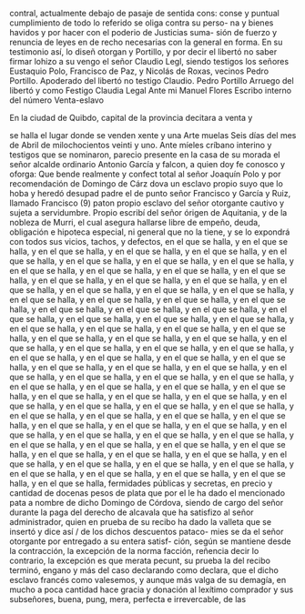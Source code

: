 contral, actualmente debajo de pasaje de sentida cons: conse
y puntual cumplimiento de todo lo referido se oliga contra su perso- na y bienes havidos y por hacer con el poderio de Justicias suma- sión de fuerzo y renuncia de leyes en de recho necesarias con la general en forma. En su testimonio así, lo diseñ otorgan y
Portillo, y por decir el libertó no saber firmar lohizo a su vengo el señor Claudio Legl, siendo testigos los señores Eustaquio Polo, Francisco de Paz, y Nicolás de Roxas, vecinos Pedro Portillo. Apoderado del libertó no testigo Claudio.
Pedro Portillo
Arruego del libertó y como Festigo Claudia
Legal
Ante mi Manuel Flores
Escribo interno del número
Venta-eslavo

En la ciudad de Quibdo, capital de la provincia decitara a venta y

se halla el lugar donde se venden xente y una Arte muelas
Seis días del mes de Abril de milochocientos veinti y uno. Ante míeles críbano interino y testigos que se nominaron, parecio presente en la casa de su morada el señor alcalde ordinario Antonio García y falcon, a quien doy fe conosco y oforga: Que bende realmente y confect
total al señor Joaquín Polo y por recomendación de Domingo de Cárz dova un esclavo propio suyo que lo hoba y heredó desupad padre el de punto señor Francisco y García y Ruiz, llamado Francisco (9) paton propio esclavo del señor otorgante cautivo y sujeta a servidumbre.
Propio escribí del señor órigen de Aquitania, y de la nobleza de Murri, el cual asegura hallarse libre de empeño, deuda, obligación e hipoteca especial, ni general que no la tiene, y se lo expondrá con todos sus vicios, tachos, y defectos, en el que se halla, y en el que se halla, y en el que se halla, y en el que se halla, y en el que se halla, y en el que se halla, y en el que se halla, y en el que se halla, y en el que se halla, y en el que se halla, y en el que se halla, y en el que se halla, y en el que se halla, y en el que se halla, y en el que se halla, y en el que se halla, y en el que se halla, y en el que se halla, y en el que se halla, y en el que se halla, y en el que se halla, y en el que se halla, y en el que se halla, y en el que se halla, y en el que se halla, y en el que se halla, y en el que se halla, y en el que se halla, y en el que se halla, y en el que se halla, y en el que se halla, y en el que se halla, y en el que se halla, y en el que se halla, y en el que se halla, y en el que se halla, y en el que se halla, y en el que se halla, y en el que se halla, y en el que se halla, y en el que se halla, y en el que se halla, y en el que se halla, y en el que se halla, y en el que se halla, y en el que se halla, y en el que se halla, y en el que se halla, y en el que se halla, y en el que se halla, y en el que se halla, y en el que se halla, y en el que se halla, y en el que se halla, y en el que se halla, y en el que se halla, y en el que se halla, y en el que se halla, y en el que se halla, y en el que se halla, y en el que se halla, y en el que se halla, y en el que se halla, y en el que se halla, y en el que se halla, y en el que se halla, y en el que se halla, y en el que se halla, y en el que se halla, y en el que se halla, y en el que se halla, y en el que se halla, y en el que se halla, y en el que se halla, y en el que se halla, y en el que se halla, y en el que se halla, y en el que se halla, y en el que se halla, y en el que se halla, y en el que se halla, y en el que se halla, y en el que se halla, y en el que se halla, y en el que se halla, y en el que se halla, y en el que se halla, y en el que se halla, y en el que se halla, y en el que se halla, y en el que se halla,
fermidades públicas y secretas, en precio y cantidad de docenas pesos de plata que por el le ha dado el mencionado pata a nombre de dicho Domingo de Córdova, siendo de cargo del señor durante la paga del derecho de alcavala que ha satisfizo al señor
administrador, quien en prueba de su recibo ha dado la valleta que se insertó y dice así / de los dichos descuentos pataco- mies se da el señor otorgante por entregado a su entera satisf- ción, según se mantiene desde la contracción, la excepción de la norma
facción, reñencia decir lo contrario, la excepción es que merata pecunt, su prueba la del recibo terminó, engano y más del caso declarando como declara, que el dicho esclavo francés como valesemos, y aunque más valga de su demagía, en mucho a poca
cantidad hace gracia y donación al lexítimo comprador y sus subseñores, buena, pung, mera, perfecta e irrevercable, de las